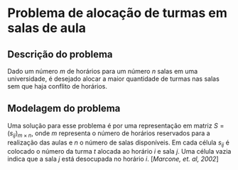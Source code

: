# Problema de alocação de turmas em salas de aula
## Descrição do problema

Dado um número $m$ de horários para um número $n$ salas em uma universidade, é desejado alocar a maior quantidade de turmas nas salas sem que haja conflito de horários.

## Modelagem do problema

Uma solução para esse problema é por uma representação em matriz $S = (s_{ij})_{m\times n}$, onde $m$ representa o número de horários reservados para a realização das aulas e $n$ o número de salas disponíveis. Em cada célula $s_{ij}$ é colocado o número da turma $t$ alocada ao horário $i$ e sala $j$. Uma célula vazia indica que a sala $j$ está desocupada no horário $i$. [*Marcone, et. al, 2002*]